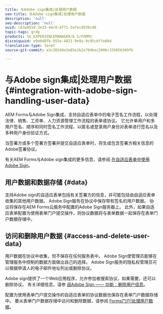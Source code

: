 ```yaml
---
title: 与Adobe sign集成|处理用户数据
seo-title: 与Adobe sign集成|处理用户数据
description: 'null'
seo-description: 'null'
uuid: cb3a455d-2e33-44c8-8f71-3a7ecd939cd8
topic-tags: grdp
products: SG_EXPERIENCEMANAGER/6.5/FORMS
discoiquuid: e9e0d8fb-955e-4021-9e9a-9c95c6ffe88d
translation-type: tm+mt
source-git-commit: a3c303d4e3a85e1b2e794bec2006c335056309fb

---
```



# 与Adobe sign集成|处理用户数据 {#integration-with-adobe-sign-handling-user-data}

AEM Forms与Adobe Sign集成，支持自适应表单中的电子签名工作流程，以处理法律、销售、工资单、人力资源管理工作流程的表单或协议。 它允许单用户和多用户签名、顺序和同时签名工作流程、以匿名或登录用户身份对表单进行签名以及多种用户身份验证方式。

当签署方或多个签署方签署并提交自适应表单时，将生成包含签署方相关信息的Adobe签署协议。

有关AEM Forms与Adobe sign集成的更多信息，请参阅 [在自适应表单中使用Adobe Sign](/help/forms/using/working-with-adobe-sign.md)。

## 用户数据和数据存储 {#data}

支持Adobe sign的自适应表单包括有关签署方的信息，并可能包括由自适应表单收集的其他用户数据。 Adobe Sign服务在协议中保存带有签名的用户数据。 协议将保存在AEM Forms云服务中配置的Adobe Sign服务器上。 此外，如果自适应表单配置为使用表单门户提交操作，则协议数据将与表单数据一起保存在表单门户数据存储中。

## 访问和删除用户数据 {#access-and-delete-user-data}

用户数据在协议中收集，但不保存在任何服务表中。 Adobe Sign使管理员能够在管理服务中控制的数据方面做出自己的选择。 Adobe Sign服务的隐私权管理员可以根据申请人的电子邮件地址列出或删除协议。

Adobe sign提供了一个Web应用程序，允许参加者搜索协议，如果需要，还可以删除协议。 有关详细信息，请参 [阅Adobe Sign —— 功能：删除用户信息](https://helpx.adobe.com/sign/help/adobesign_gdpr_user_deletion.html)。

配置为使用表单门户提交操作的自适应表单的协议数据也保存在表单门户数据存储中。 要从表单门户数据存储中访问和删除数据，请参阅 [Forms门户|处理用户数据](/help/forms/using/forms-portal-handling-user-data.md)。

